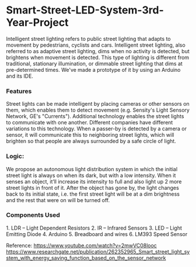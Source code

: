 # Smart-Street-LED-System-3rd-Year-Project
Intelligent street lighting refers to public street lighting that adapts to movement by pedestrians, cyclists and cars. Intelligent street lighting, also referred to as adaptive street lighting, dims when no activity is detected, but brightens when movement is detected. This type of lighting is different from traditional, stationary illumination, or dimmable street lighting that dims at pre-determined times. We've made a prototype of it by using an Arduino and its IDE.

<h3>Features</h3>
Street lights can be made intelligent by placing cameras or other sensors on them, which enables them to detect movement (e.g. Sensity's Light Sensory Network, GE's "Currents"). Additional technology enables the street lights to communicate with one another. Different companies have different variations to this technology. When a passer-by is detected by a camera or sensor, it will communicate this to neighboring street lights, which will brighten so that people are always surrounded by a safe circle of light.

<h3>Logic:</h3>
We propose an autonomous light distribution system in which the initial street light is always on when its dark, but with a low intensity. 
When it senses an object, it’ll increase its intensity to full and also light up 2 more street lights in front of it. After the object  has gone by, the light changes back to its initial state, i.e. the first street light will be at a dim brightness and the rest that were on will be turned off.

<h3>Components Used</h3>
1. LDR – Light Dependent Resistors
2. IR – Infrared Sensors
3. LED – Light Emitting Diode
4. Arduino
5. Breadboard and wires
6. LM393 Speed Sensor

Reference:
https://www.youtube.com/watch?v=2mwVC08looc
https://www.researchgate.net/publication/262352965_Smart_street_light_system_with_energy_saving_function_based_on_the_sensor_network
